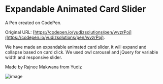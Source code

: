 # Expandable Animated Card Slider

A Pen created on CodePen.

Original URL: [https://codepen.io/yudizsolutions/pen/wvzrPoj](https://codepen.io/yudizsolutions/pen/wvzrPoj).

We have made an expandable animated card slider, it will expand and collapse based on card click. We used owl carousel and jQuery for variable width and responsive slider. 

Made by Rajnee Makwana from Yudiz

![image](https://github.com/user-attachments/assets/222eb93c-7c78-491b-99dc-879789f1e4b1)
